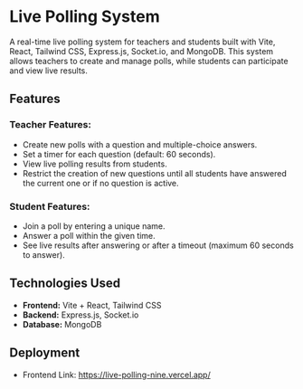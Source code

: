 # Live Polling System

A real-time live polling system for teachers and students built with Vite, React, Tailwind CSS, Express.js, Socket.io, and MongoDB. This system allows teachers to create and manage polls, while students can participate and view live results.

## Features

### Teacher Features:
- Create new polls with a question and multiple-choice answers.
- Set a timer for each question (default: 60 seconds).
- View live polling results from students.
- Restrict the creation of new questions until all students have answered the current one or if no question is active.

### Student Features:
- Join a poll by entering a unique name.
- Answer a poll within the given time.
- See live results after answering or after a timeout (maximum 60 seconds to answer).

## Technologies Used
- **Frontend:** Vite + React, Tailwind CSS
- **Backend:** Express.js, Socket.io
- **Database:** MongoDB

## Deployment
- Frontend Link: https://live-polling-nine.vercel.app/
